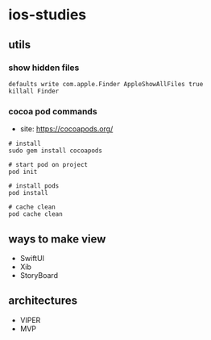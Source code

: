 # ios-studies

## utils

### show hidden files
```shell script
defaults write com.apple.Finder AppleShowAllFiles true
killall Finder
```

### cocoa pod commands
- site: https://cocoapods.org/
```
# install
sudo gem install cocoapods

# start pod on project
pod init

# install pods
pod install

# cache clean
pod cache clean
```
## ways to make view
- SwiftUI
- Xib
- StoryBoard

## architectures
- VIPER
- MVP
